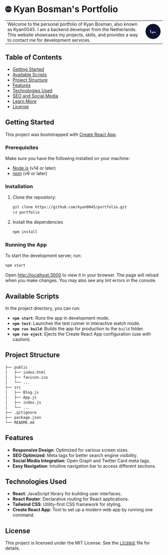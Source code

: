 # <img src="public/site-logo.png" alt="Site Logo" width="20"/> Kyan Bosman's Portfolio

<table>
  <tr>
    <td>
      Welcome to the personal portfolio of Kyan Bosman, also known as Kyan0045. I am a backend developer from the Netherlands. This website showcases my projects, skills, and provides a way to contact me for development services.
    </td>
    <td>
      <img src="public/pfp-dark.jpg" alt="Profile Picture" width="200" style="border-radius: 50%;"/>
    </td>
  </tr>
</table>

## Table of Contents

- [Getting Started](#getting-started)
- [Available Scripts](#available-scripts)
- [Project Structure](#project-structure)
- [Features](#features)
- [Technologies Used](#technologies-used)
- [SEO and Social Media](#seo-and-social-media)
- [Learn More](#learn-more)
- [License](#license)

## Getting Started

This project was bootstrapped with [Create React App](https://github.com/facebook/create-react-app).

### Prerequisites

Make sure you have the following installed on your machine:

- [Node.js](https://nodejs.org/) (v14 or later)
- [npm](https://www.npmjs.com/) (v6 or later)

### Installation

1. Clone the repository:

   ```sh
   git clone https://github.com/kyan0045/portfolio.git
   cd portfolio
   ```

2. Install the dependencies

   ```sh
   npm install
   ```

### Running the App

To start the development server, run:
   ```sh
   npm start
   ```
Open [http://localhost:3000](http://localhost:3000) to view it in your browser. The page will reload when you make changes. You may also see any lint errors in the console.

## Available Scripts

In the project directory, you can run:

- **`npm start`**: Runs the app in development mode.
- **`npm test`**: Launches the test runner in interactive watch mode.
- **`npm run build`**: Builds the app for production to the `build` folder.
- **`npm run eject`**: Ejects the Create React App configuration (use with caution).

## Project Structure

```plaintext
├── public
│   ├── index.html
│   ├── favicon.ico
│   └── ...
├── src
│   ├── Blog.js
│   ├── App.js
│   ├── index.js
│   └── ...
├── .gitignore
├── package.json
└── README.md
```

## Features

- **Responsive Design**: Optimized for various screen sizes.
- **SEO Optimized**: Meta tags for better search engine visibility.
- **Social Media Integration**: Open Graph and Twitter Card meta tags.
- **Easy Navigation**: Intuitive navigation bar to access different sections.

## Technologies Used

- **React**: JavaScript library for building user interfaces.
- **React Router**: Declarative routing for React applications.
- **Tailwind CSS**: Utility-first CSS framework for styling.
- **Create React App**: Tool to set up a modern web app by running one command.

## License

This project is licensed under the MIT License. See the [`LICENSE`](LICENSE) file for details.